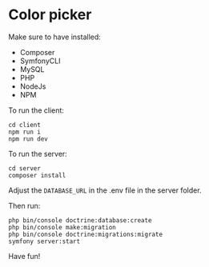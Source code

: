 # Color picker

Make sure to have installed:
- Composer
- SymfonyCLI
- MySQL
- PHP
- NodeJs
- NPM

To run the client:
````
cd client
npm run i
npm run dev
````

To run the server:
````
cd server
composer install
````
Adjust the `DATABASE_URL` in the .env file in the server folder.

Then run: 
````
php bin/console doctrine:database:create
php bin/console make:migration
php bin/console doctrine:migrations:migrate
symfony server:start
````
 
Have fun!
